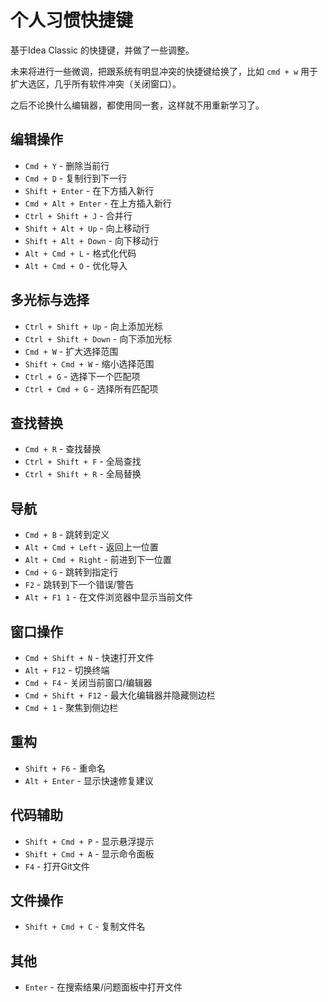 # 个人习惯快捷键

基于Idea Classic 的快捷键，并做了一些调整。

未来将进行一些微调，把跟系统有明显冲突的快捷键给换了，比如 `cmd + w` 用于扩大选区，几乎所有软件冲突（关闭窗口）。

之后不论换什么编辑器，都使用同一套，这样就不用重新学习了。

## 编辑操作
- `Cmd + Y` - 删除当前行
- `Cmd + D` - 复制行到下一行
- `Shift + Enter` - 在下方插入新行
- `Cmd + Alt + Enter` - 在上方插入新行
- `Ctrl + Shift + J` - 合并行
- `Shift + Alt + Up` - 向上移动行
- `Shift + Alt + Down` - 向下移动行
- `Alt + Cmd + L` - 格式化代码
- `Alt + Cmd + O` - 优化导入

## 多光标与选择
- `Ctrl + Shift + Up` - 向上添加光标
- `Ctrl + Shift + Down` - 向下添加光标
- `Cmd + W` - 扩大选择范围
- `Shift + Cmd + W` - 缩小选择范围
- `Ctrl + G` - 选择下一个匹配项
- `Ctrl + Cmd + G` - 选择所有匹配项

## 查找替换
- `Cmd + R` - 查找替换
- `Ctrl + Shift + F` - 全局查找
- `Ctrl + Shift + R` - 全局替换

## 导航
- `Cmd + B` - 跳转到定义
- `Alt + Cmd + Left` - 返回上一位置
- `Alt + Cmd + Right` - 前进到下一位置
- `Cmd + G` - 跳转到指定行
- `F2` - 跳转到下一个错误/警告
- `Alt + F1 1` - 在文件浏览器中显示当前文件

## 窗口操作
- `Cmd + Shift + N` - 快速打开文件
- `Alt + F12` - 切换终端
- `Cmd + F4` - 关闭当前窗口/编辑器
- `Cmd + Shift + F12` - 最大化编辑器并隐藏侧边栏
- `Cmd + 1` - 聚焦到侧边栏

## 重构
- `Shift + F6` - 重命名
- `Alt + Enter` - 显示快速修复建议

## 代码辅助
- `Shift + Cmd + P` - 显示悬浮提示
- `Shift + Cmd + A` - 显示命令面板
- `F4` - 打开Git文件

## 文件操作
- `Shift + Cmd + C` - 复制文件名

## 其他
- `Enter` - 在搜索结果/问题面板中打开文件 